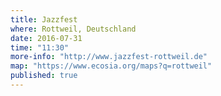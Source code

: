 ```yaml
---
title: Jazzfest
where: Rottweil, Deutschland
date: 2016-07-31
time: "11:30"
more-info: "http://www.jazzfest-rottweil.de"
map: "https://www.ecosia.org/maps?q=rottweil"
published: true
---
```


